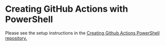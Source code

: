 # Creating GitHub Actions with PowerShell

Please see the setup instructions in the [Creating Github Actions PowerShell repository.](https://github.com/JustinGrote/PowerShellGithubActions)
